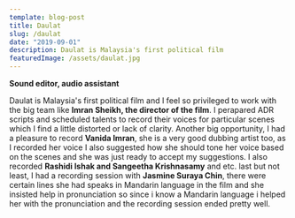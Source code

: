```yaml
---
template: blog-post
title: Daulat
slug: /daulat
date: "2019-09-01"
description: Daulat is Malaysia's first political film
featuredImage: /assets/daulat.jpg
---
```


**Sound editor, audio assistant**

Daulat is Malaysia's first political film and I feel so privileged to work with the big team like **Imran Sheikh, the director of the film**. I perapared ADR scripts and scheduled talents to record their voices for particular scenes which I find a little distorted or lack of clarity. Another big opportunity, I had a pleasure to record **Vanida Imran**, she is a very good dubbing artist too, as I recorded her voice I also suggested how she should tone her voice based on the scenes and she was just ready to accept my suggestions. I also recorded **Rashidi Ishak and Sangeetha Krishnasamy** and etc. last but not least, I had a recording session with **Jasmine Suraya Chin**, there were certain lines she had speaks in Mandarin language in the film and she insisted help in pronunciation so since i know a Mandarin language i helped her with the pronunciation and the recording session ended pretty well.